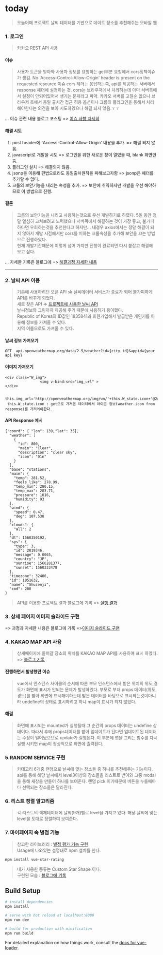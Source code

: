# today

> 오늘어때 프로젝트 
> 날씨 데이터를 기반으로 데이트 장소를 추천해주는 모바일 웹


### 1. 로그인
> 카카오 REST API 사용

#### 이슈
> 사용자 토큰을 받아와 사용자 정보를 요청하는 get부분 요청에서 cors정책이슈가 생김.
> No 'Access-Control-Allow-Origin' header is present on the requested resource 이슈
> cors 헤더는 응답하는쪽, api를 제공하는 서버에서 response 헤더에 설정하는 것.
> cors는 브라우저에서 처리하는데 아마 서버측에서 설정이 안되어있어서 생기는 문제라고 파악.
> 카카오 서버를 고칠순 없으니 브라우저 측에서 동일 출처간 접근 허용 옵션이나 
> 크롬의 플러그인을 통해서 처리해야한다는 의견을 보아 시도하였으나 해결 되지 않음.ㅜㅜ       

... 이슈 관련 내용 블로그 포스팅 => [이슈 사항 자세히](https://footprint-of-nawin.tistory.com/36?category=875736)


#### 해결 시도   
1. post header에  'Access-Control-Allow-Origin' 내용을 추가. => 해결 되지 않음.
2. javascript로 개발을 시도 => 로그인을 위한 새로운 창이 열였을 때, blank 화면만 뜸.
3. 플러그인 설치 => 해결되지 않음.
4. jsonp을 이용해 편법으로라도 동일출처원칙을 피해보고자함 => jsonp은 헤더를 추가할 수 없다.
5. 크롬의 보안기능을 내리는 속성을 추가. => 보안에 취약하지만 개발을 우선 해야하므로 이 방법으로 진행.

#### 결론
> 크롬의 보안기능을 내리고 사용하는것으로 우선 개발하기로 하였다.
> 5일 동안 정말 열심히 고쳐보려고 노력했으나 서버쪽에서 해결하는 것이 가장 좋고, 불가피하다면 우회하는것을 추천한다고 하지만... 내경우 axios에서는 정말 해결이 되지 않아서 개발 시점에서만 cors를 피하는 크롬속성을 추가해 보안을 끄는 방법으로 진행하였다.    
> 현재 개발기간때문에 이렇게 넘어 가지만 진행이 완료되면 다시 붙잡고 해결해 보고 싶다.         


... 자세한 기록은 블로그에 => [해결과정 자세한 내용](https://footprint-of-nawin.tistory.com/37)



---

### 2. 날씨 API 이용
> 기존에 사용하려던 오픈 API sk 날씨데이터 서비스가 종료가 되어 불가피하게 API를 바꾸게 되었다.    
> 새로 찾은 API => [프로젝트에 사용한 날씨 API](https://openweathermap.org/current)        
> 날씨정보와 그림까지 제공해 주기 때문에 사용하기 용이했다.         
> Republic of Korea의 ID값인 1835841과 회원가입해서 발급받은 개인키를 이용해 정보를 가져올 수 있다.      
> 지역 이름으로도 가져올 수 있다.       
#### 날씨 정보 가져오기 
```
GET  api.openweathermap.org/data/2.5/weather?id={city id}&appid={your api key}
```
#### 이미지 가져오기     
```
<div class="W_img">
                <img v-bind:src="img_url" >
</div>

 this.img_url='http://openweathermap.org/img/wn/'+this.W_state.icon+'@2x.png';
 this.W_state.icon : get으로 가져온 데이터에서 아이콘 정보(weather.icon from response)를 가져와야한다.
```
#### API Response 예시
```
{"coord": { "lon": 139,"lat": 35},
  "weather": [
    {
      "id": 800,
      "main": "Clear",
      "description": "clear sky",
      "icon": "01n"
    }
  ],
  "base": "stations",
  "main": {
    "temp": 281.52,
    "feels_like": 278.99,
    "temp_min": 280.15,
    "temp_max": 283.71,
    "pressure": 1016,
    "humidity": 93
  },
  "wind": {
    "speed": 0.47,
    "deg": 107.538
  },
  "clouds": {
    "all": 2
  },
  "dt": 1560350192,
  "sys": {
    "type": 3,
    "id": 2019346,
    "message": 0.0065,
    "country": "JP",
    "sunrise": 1560281377,
    "sunset": 1560333478
  },
  "timezone": 32400,
  "id": 1851632,
  "name": "Shuzenji",
  "cod": 200
}
```
> API를 이용한 프로젝트 결과 블로그에 기록 => [실행 결과](https://footprint-of-nawin.tistory.com/39)



### 3. 상세 페이지 이미지 슬라이드 구현
=> 과정과 자세한 내용은 블로그에 기록 =>[이미지 슬라이드 구현](https://footprint-of-nawin.tistory.com/41?category=875736)
       
            
                


### 4. KAKAO MAP API 사용
> 상세페이지에 들어갈 장소의 위치를 KAKAO MAP API를 사용하여 표시 하였다.            
=> [블로그 기록](https://footprint-of-nawin.tistory.com/44)
#### 진행하면서 발생했던 이슈 
> vue에서 인스턴스 사이클의 순서에 따른 부모 인스턴스에서 받은 위치의 위도,경도가 화면에 표시가 안되는 문제가 발생하였다.
> 부모로 부터  props 데이터(위도,경도)를 받아 화면에 표시해야하는데 받은 데이터를 바탕으로 표시되는것이아니라 undefine의 상태로 표시하려고 하니 
> map이 표시가 되지 않았다.
#### 해결
> 화면에 표시되는 mounted가 실행될때 그 순간의 props 데이터는 undefine 상태이다. 따라서 후에 props데이터를 받아 업데이트가 된다면 
> 업데이트된 데이터는 수정이 일어났으므로 update가 실행된다. 이 부분에 맵을 그리는 함수를 다시 실행 시키면 map이 정상적으로 화면에 출력된다.        



### 5.RANDOM SERVICE 구현
> 카테고리 6개중 랜덤으로 날씨에 맞는 장소들 중 하나를 추천해주는 기능이다. 
> api를 통해 해당 날씨에서 level3이상의 장소들을 리스트로 받아와 그중 modal을 통해 새창을 만들어 하나를 보여준다.
> 랜덤 pick 이기때문에 버튼을 누를때마다 선택되는 장소들은 달라진다.

### 6. 리스트 정렬 알고리즘
> 각 리스트의 객체데이터에 날씨(9개)별로 level을 가지고 있다. 
> 해당 날씨에 맞는 level을 토대로 정렬하여 보여준다.

      
### 7. 마이페이지 속 별점 기능
> 참고한 라이브러리 : [별점 평가 기능 구현](https://github.com/craigh411/vue-star-rating)          
> Usage에 나와있는 설명대로 npm 설치를 한다.
```
npm install vue-star-rating
```
> 내가 사용한 종류는 Custom Star Shape 이다.             
> 구현된 모습 : [블로그에 기록](https://footprint-of-nawin.tistory.com/45)



## Build Setup

``` bash
# install dependencies
npm install

# serve with hot reload at localhost:8080
npm run dev

# build for production with minification
npm run build
```

For detailed explanation on how things work, consult the [docs for vue-loader](http://vuejs.github.io/vue-loader).
